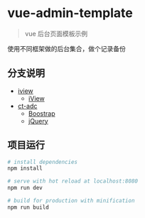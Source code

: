 # vue-admin-template

> vue 后台页面模板示例

使用不同框架做的后台集合，做个记录备份


## 分支说明

- [iview](tree/iview)
    - [iView](https://www.iviewui.com/)
- [ct-adc](tree/ct-adc)
    - [Boostrap](http://www.bootcss.com/)
    - [jQuery](https://jquery.com/)


## 项目运行

``` bash
# install dependencies
npm install

# serve with hot reload at localhost:8080
npm run dev

# build for production with minification
npm run build
```
